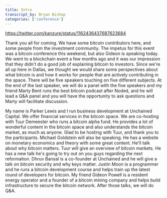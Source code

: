 ```yaml
---
title: Intro
transcript_by: Bryan Bishop
categories: ['conference']
---
```


<https://twitter.com/kanzure/status/1162436437687623684>

Thank you all for coming. We have some bitcoin contributors here, and some people from the investment community. The impetus for this event was a bitcoin conference this weekend, but also Gideon is speaking today. We went to a blockchain event a few months ago and it was our impression that they didn't do a good job of explaining bitcoin to investors. Since we're all up here in Dallas, we thought we would share some perspectives about what bitcoin is and how it works for people that are actively contributing in the space. There will be five speakers touching on five different subjects. At the end of the last speaker, we will do a panel with the five speakers and my friend Marty Bent runs the best bitcoin podcast after Noded, and he will lead a Q&A panel and you will have the opportunity to ask questions and Marty will facilitate discussion.

My name is Parker Lewis and I run business development at Unchained Capital. We offer financial services in the bitcoin space. We are co-hosting with Tuur Demeester who runs a bitcoin alpha fund. He provides a lot of wonderful content in the bitcoin space and also understands the bitcoin market, as much as anyone. Glad to be hosting with Tuur, and thank you to the participants. Michael Goldstein will also be speaking. He has a website on monetary economics and theory with some great content. He'll talk about why bitcoin matters. Tuur will give an overview of bitcoin markets. He has a new talk he's going to try out on you guys regarding the next reformation. Dhruv Bansal is a co-founder at Unchained and he will give a talk on bitcoin security and why keys matter. Justin Moon is a programmer and he runs a bitcoin development course and helps train up the latest round of developers for bitcoin. My friend Gideon Powell is a resident energy operator and a founder of a bitcoin mining company and helps build infrastructure to secure the bitcoin network. After those talks, we will do Q&A.


